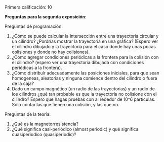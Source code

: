 Primera calificación: 10

**Preguntas para la segunda exposición**: 

Preguntas de programación: 

1. ¿Cómo se puede calcular la intersección entre una trayectoria circular y un cilindro? ¿Pordrías mostrar la trayectoria en una gráfica? (Espero ver el cilindro dibujado y la trayectoria para el caso donde hay unas pocas colisiones y donde no hay colisiones). 
2. ¿Cómo agregar condiciones periódicas a la frontera para la colisión con el cilindro? (espero ver una trayectoria dibujada con condiciones periódicas a la frontera). 
3. ¿Cómo distribuír adecuadamente las posiciones iniciales, para que sean homogeneas, aleatorias y ninguna comience dentro del cilindro o fuera de la caja?
4. Dado un campo magnético (un radio de las trayectorias) y un radio de los cilindros ¿qué tan probable es que la trayectoria no colisione con el cilindro? Espero que hagas pruebas con al rededor de 10^6 partículas. Sólo contar las que tienen una colisión, y las que no. 

Preguntas de la teoría: 

1. ¿Qué es la magnetorresistencia?
2. ¿Qué significa casi-periódico (almost periodic) y qué significa cuasiperiodico (quasiperiodic)? 

